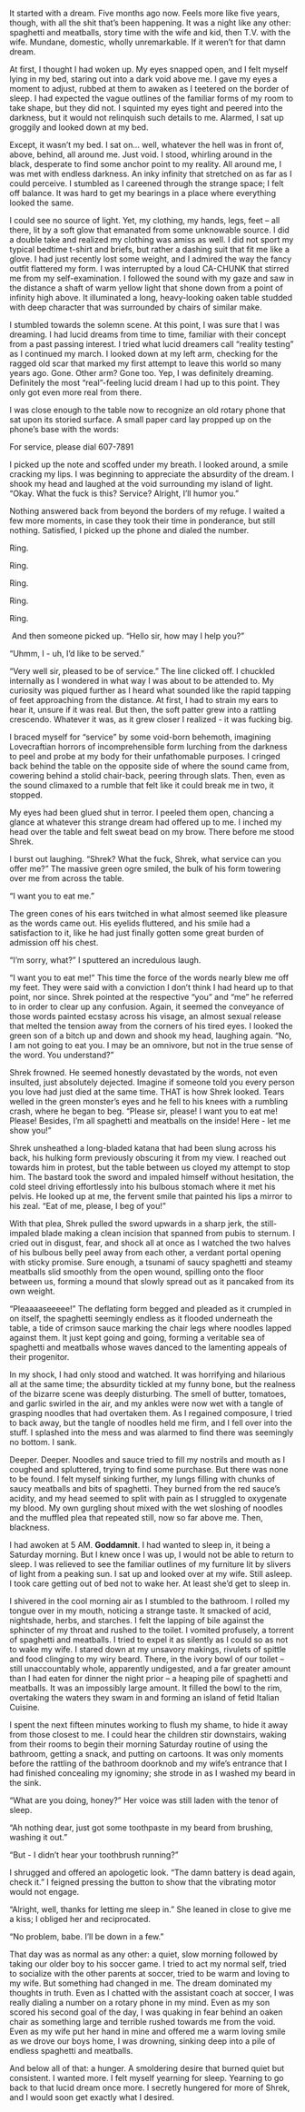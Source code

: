 

It started with a dream. Five months ago now. Feels more like five years, though, with all the shit that’s been happening. It was a night like any other: spaghetti and meatballs, story time with the wife and kid, then T.V. with the wife. Mundane, domestic, wholly unremarkable. If it weren’t for that damn dream.

At first, I thought I had woken up. My eyes snapped open, and I felt myself lying in my bed, staring out into a dark void above me. I gave my eyes a moment to adjust, rubbed at them to awaken as I teetered on the border of sleep. I had expected the vague outlines of the familiar forms of my room to take shape, but they did not. I squinted my eyes tight and peered into the darkness, but it would not relinquish such details to me. Alarmed, I sat up groggily and looked down at my bed.

Except, it wasn’t my bed. I sat on... well, whatever the hell was in front of, above, behind, all around me. Just void. I stood, whirling around in the black, desperate to find some anchor point to my reality. All around me, I was met with endless darkness. An inky infinity that stretched on as far as I could perceive. I stumbled as I careened through the strange space; I felt off balance. It was hard to get my bearings in a place where everything looked the same.

I could see no source of light. Yet, my clothing, my hands, legs, feet – all there, lit by a soft glow that emanated from some unknowable source. I did a double take and realized my clothing was amiss as well. I did not sport my typical bedtime t-shirt and briefs, but rather a dashing suit that fit me like a glove. I had just recently lost some weight, and I admired the way the fancy outfit flattered my form. I was interrupted by a loud CA-CHUNK that stirred me from my self-examination. I followed the sound with my gaze and saw in the distance a shaft of warm yellow light that shone down from a point of infinity high above. It illuminated a long, heavy-looking oaken table studded with deep character that was surrounded by chairs of similar make.

I stumbled towards the solemn scene. At this point, I was sure that I was dreaming. I had lucid dreams from time to time, familiar with their concept from a past passing interest. I tried what lucid dreamers call “reality testing” as I continued my march. I looked down at my left arm, checking for the ragged old scar that marked my first attempt to leave this world so many years ago. Gone. Other arm? Gone too. Yep, I was definitely dreaming. Definitely the most “real”-feeling lucid dream I had up to this point. They only got even more real from there.

I was close enough to the table now to recognize an old rotary phone that sat upon its storied surface. A small paper card lay propped up on the phone’s base with the words:

For service, please dial 607-7891

I picked up the note and scoffed under my breath. I looked around, a smile cracking my lips. I was beginning to appreciate the absurdity of the dream. I shook my head and laughed at the void surrounding my island of light. “Okay. What the fuck is this? Service? Alright, I’ll humor you.”

Nothing answered back from beyond the borders of my refuge. I waited a few more moments, in case they took their time in ponderance, but still nothing. Satisfied, I picked up the phone and dialed the number.

Ring. 

Ring. 

Ring. 

Ring. 

Ring.

 And then someone picked up. “Hello sir, how may I help you?” 

“Uhmm, I - uh, I’d like to be served.” 

“Very well sir, pleased to be of service.” The line clicked off. I chuckled internally as I wondered in what way I was about to be attended to. My curiosity was piqued further as I heard what sounded like the rapid tapping of feet approaching from the distance. At first, I had to strain my ears to hear it, unsure if it was real. But then, the soft patter grew into a rattling crescendo. Whatever it was, as it grew closer I realized - it was fucking big.

I braced myself for “service” by some void-born behemoth, imagining Lovecraftian horrors of incomprehensible form lurching from the darkness to peel and probe at my body for their unfathomable purposes. I cringed back behind the table on the opposite side of where the sound came from, cowering behind a stolid chair-back, peering through slats. Then, even as the sound climaxed to a rumble that felt like it could break me in two, it stopped.

My eyes had been glued shut in terror. I peeled them open, chancing a glance at whatever this strange dream had offered up to me. I inched my head over the table and felt sweat bead on my brow. There before me stood Shrek.

I burst out laughing. “Shrek? What the fuck, Shrek, what service can you offer me?” The massive green ogre smiled, the bulk of his form towering over me from across the table. 

“I want you to eat me.” 

The green cones of his ears twitched in what almost seemed like pleasure as the words came out. His eyelids fluttered, and his smile had a satisfaction to it, like he had just finally gotten some great burden of admission off his chest. 

“I’m sorry, what?” I sputtered an incredulous laugh. 

“I want you to eat me!” This time the force of the words nearly blew me off my feet. They were said with a conviction I don’t think I had heard up to that point, nor since. Shrek pointed at the respective “you” and “me” he referred to in order to clear up any confusion. Again, it seemed the conveyance of those words painted ecstasy across his visage, an almost sexual release that melted the tension away from the corners of his tired eyes. I looked the green son of a bitch up and down and shook my head, laughing again. “No, I am not going to eat you. I may be an omnivore, but not in the true sense of the word. You understand?”

Shrek frowned. He seemed honestly devastated by the words, not even insulted, just absolutely dejected. Imagine if someone told you every person you love had just died at the same time. THAT is how Shrek looked. Tears welled in the green monster’s eyes and he fell to his knees with a rumbling crash, where he began to beg. “Please sir, please! I want you to eat me! Please! Besides, I’m all spaghetti and meatballs on the inside! Here - let me show you!”

Shrek unsheathed a long-bladed katana that had been slung across his back, his hulking form previously obscuring it from my view. I reached out towards him in protest, but the table between us cloyed my attempt to stop him. The bastard took the sword and impaled himself without hesitation, the cold steel driving effortlessly into his bulbous stomach where it met his pelvis. He looked up at me, the fervent smile that painted his lips a mirror to his zeal. “Eat of me, please, I beg of you!”

With that plea, Shrek pulled the sword upwards in a sharp jerk, the still-impaled blade making a clean incision that spanned from pubis to sternum. I cried out in disgust, fear, and shock all at once as I watched the two halves of his bulbous belly peel away from each other, a verdant portal opening with sticky promise. Sure enough, a tsunami of saucy spaghetti and steamy meatballs slid smoothly from the open wound, spilling onto the floor between us, forming a mound that slowly spread out as it pancaked from its own weight. 

“Pleaaaaseeeee!” The deflating form begged and pleaded as it crumpled in on itself, the spaghetti seemingly endless as it flooded underneath the table, a tide of crimson sauce marking the chair legs where noodles lapped against them. It just kept going and going, forming a veritable sea of spaghetti and meatballs whose waves danced to the lamenting appeals of their progenitor.

In my shock, I had only stood and watched. It was horrifying and hilarious all at the same time; the absurdity tickled at my funny bone, but the realness of the bizarre scene was deeply disturbing. The smell of butter, tomatoes, and garlic swirled in the air, and my ankles were now wet with a tangle of grasping noodles that had overtaken them. As I regained composure, I tried to back away, but the tangle of noodles held me firm, and I fell over into the stuff. I splashed into the mess and was alarmed to find there was seemingly no bottom. I sank.

Deeper. Deeper. Noodles and sauce tried to fill my nostrils and mouth as I coughed and spluttered, trying to find some purchase. But there was none to be found. I felt myself sinking further, my lungs filling with chunks of saucy meatballs and bits of spaghetti. They burned from the red sauce’s acidity, and my head seemed to split with pain as I struggled to oxygenate my blood. My own gurgling shout mixed with the wet sloshing of noodles and the muffled plea that repeated still, now so far above me. Then, blackness.

I had awoken at 5 AM. **Goddamnit**. I had wanted to sleep in, it being a Saturday morning. But I knew once I was up, I would not be able to return to sleep. I was relieved to see the familiar outlines of my furniture lit by slivers of light from a peaking sun. I sat up and looked over at my wife. Still asleep. I took care getting out of bed not to wake her. At least she’d get to sleep in.

I shivered in the cool morning air as I stumbled to the bathroom. I rolled my tongue over in my mouth, noticing a strange taste. It smacked of acid, nightshade, herbs, and starches. I felt the lapping of bile against the sphincter of my throat and rushed to the toilet. I vomited profusely, a torrent of spaghetti and meatballs. I tried to expel it as silently as I could so as not to wake my wife. I stared down at my unsavory makings, rivulets of spittle and food clinging to my wiry beard. There, in the ivory bowl of our toilet – still unaccountably whole, apparently undigested, and a far greater amount than I had eaten for dinner the night prior – a heaping pile of spaghetti and meatballs. It was an impossibly large amount. It filled the bowl to the rim, overtaking the waters they swam in and forming an island of fetid Italian Cuisine.

I spent the next fifteen minutes working to flush my shame, to hide it away from those closest to me. I could hear the children stir downstairs, waking from their rooms to begin their morning Saturday routine of using the bathroom, getting a snack, and putting on cartoons. It was only moments before the rattling of the bathroom doorknob and my wife’s entrance that I had finished concealing my ignominy; she strode in as I washed my beard in the sink. 

“What are you doing, honey?” Her voice was still laden with the tenor of sleep. 

“Ah nothing dear, just got some toothpaste in my beard from brushing, washing it out.” 

“But - I didn’t hear your toothbrush running?” 

I shrugged and offered an apologetic look. “The damn battery is dead again, check it.” I feigned pressing the button to show that the vibrating motor would not engage. 

“Alright, well, thanks for letting me sleep in.” She leaned in close to give me a kiss; I obliged her and reciprocated. 

“No problem, babe. I’ll be down in a few.”

That day was as normal as any other: a quiet, slow morning followed by taking our older boy to his soccer game. I tried to act my normal self, tried to socialize with the other parents at soccer, tried to be warm and loving to my wife. But something had changed in me. The dream dominated my thoughts in truth. Even as I chatted with the assistant coach at soccer, I was really dialing a number on a rotary phone in my mind. Even as my son scored his second goal of the day, I was quaking in fear behind an oaken chair as something large and terrible rushed towards me from the void. Even as my wife put her hand in mine and offered me a warm loving smile as we drove our boys home, I was drowning, sinking deep into a pile of endless spaghetti and meatballs.

And below all of that: a hunger. A smoldering desire that burned quiet but consistent. I wanted more. I felt myself yearning for sleep. Yearning to go back to that lucid dream once more. I secretly hungered for more of Shrek, and I would soon get exactly what I desired.